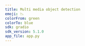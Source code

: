 ```yaml
---
title: Multi media object detection
emoji: 📉
colorFrom: green
colorTo: blue
sdk: gradio
sdk_version: 5.1.0
app_file: app.py
---
```

